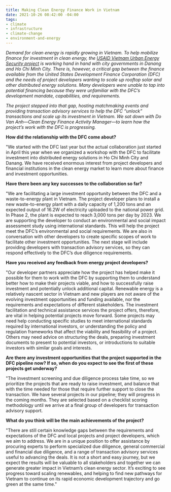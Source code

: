 ```yaml
---
title: Making Clean Energy Finance Work in Vietnam
date: 2021-10-26 08:42:00 -04:00
tags:
- climate
- infrastructure
- climate-change
- environment-and-energy
---
```


*Demand for clean energy is rapidly growing in Vietnam. To help mobilize finance for investment in clean energy, the [USAID Vietnam Urban Energy Security project](https://www.dai.com/our-work/projects/vietnam-urban-energy-security) is working hand in hand with city governments in Danang and Ho Chi Minh City. There is, however, a critical gap between the finance available from the United States Development Finance Corporation (DFC) and the needs of project developers wanting to scale up rooftop solar and other distributed energy solutions. Many developers were unable to tap into potential financing because they were unfamiliar with the DFC’s development mandate, capabilities, and requirements.*
 
*The project stepped into that gap, hosting matchmaking events and providing transaction advisory services to help the DFC “unlock” transactions and scale up its investment in Vietnam. We sat down with Do Van Anh—Clean Energy Finance Activity Manager—to learn how the project’s work with the DFC is progressing.*




**How did the relationship with the DFC come about?** 

"We started with the DFC last year but the actual collaboration just started in April this year when we organized a workshop with the DFC to facilitate investment into distributed energy solutions in Ho Chi Minh City and Danang. We have received enormous interest from project developers and financial institutions in the clean energy market to learn more about finance and investment opportunities.  

**Have there been any key successes to the collaboration so far?**

"We are facilitating a large investment opportunity between the DFC and a waste-to-energy plant in Vietnam. The project developer plans to install a new waste-to-energy plant with a daily capacity of 1,200 tons and an expected output of 16.2W of electricity uploaded to the national power grid. In Phase 2, the plant is expected to reach 3,000 tons per day by 2023.  We are supporting the developer to conduct an environmental and social impact assessment study using international standards. This will help the project meet the DFC’s environmental and social requirements. We are also in conversation with other developers to create specific scopes of work to facilitate other investment opportunities. The next stage will include providing developers with transaction advisory services, so they can respond effectively to the DFC’s due diligence requirements.

**Have you received any feedback from energy project developers?** 

"Our developer partners appreciate how the project has helped make it possible for them to work with the DFC by supporting them to understand better how to make their projects viable, and how to successfully raise investment and potentially unlock additional capital. Renewable energy is a relatively nascent sector in Vietnam and new players are not aware of the evolving investment opportunities and funding available, nor the requirements and expectations of different stakeholders. The investment facilitation and technical assistance services the project offers, therefore, are vital in helping potential projects move forward. Some projects may need help conducting specific studies to meet international standards required by international investors, or understanding the policy and regulation frameworks that affect the viability and feasibility of a project. Others may need advice on structuring the deals, preparing investment documents to present to potential investors, or introductions to suitable investors with similar goals and interests. 

**Are there any investment opportunities that the project supported in the DFC pipeline now? If so, when do you expect to see the first of these projects get underway?** 

"The investment screening and due diligence process take time, so we prioritize the projects that are ready to raise investment, and balance that with the time needed for those that require further support to close the transaction. We have several projects in our pipeline; they will progress in the coming months. They are selected based on a checklist scoring methodology until we arrive at a final group of developers for transaction advisory support. 

**What do you think will be the main achievements of the project?** 

"There are still certain knowledge gaps between the requirements and expectations of the DFC and local projects and project developers, which we aim to address. We are in a unique position to offer assistance by procuring experts to perform specialized due diligence, general commercial and financial due diligence, and a range of transaction advisory services useful to advancing the deals. It is not a short and easy journey, but we expect the results will be valuable to all stakeholders and together we can generate greater impact in Vietnam’s clean energy sector. 
It’s exciting to see progress toward scaling renewables, and helping to find new pathways for Vietnam to continue on its rapid economic development trajectory and go green at the same time." 
